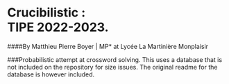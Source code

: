 # Crucibilistic : <br> TIPE 2022-2023.

####By Matthieu Pierre Boyer | MP* at Lycée La Martinière Monplaisir

###Probabilistic attempt at crossword solving.
This uses a database that is not included on the repository for size issues. The original readme for the database is however included.

